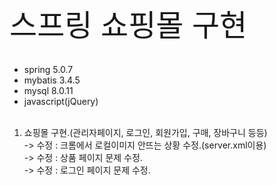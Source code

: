 <font size="20">스프링 쇼핑몰 구현</font><br><br>
+ spring 5.0.7<br>
+ mybatis 3.4.5<br>
+ mysql  8.0.11<br>
+ javascript(jQuery)<br><br>

1. 쇼핑몰 구현.(관리자페이지, 로그인, 회원가입, 구매, 장바구니 등등)<br>
   -> 수정 : 크롬에서 로컬이미지 안뜨는 상황 수정.(server.xml이용)<br>
   -> 수정 : 상품 페이지 문제 수정.<br>
   -> 수정 : 로그인 페이지 문제 수정.<br>
